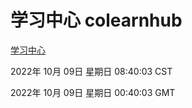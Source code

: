 # 学习中心 colearnhub
[学习中心](http://27.19.33.125:56308/colearnhub/)

2022年 10月 09日 星期日 08:40:03 CST

2022年 10月 09日 星期日 00:40:03 GMT
